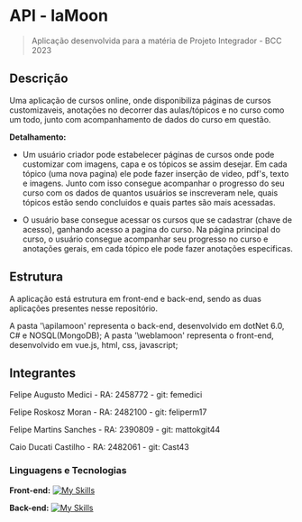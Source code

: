 # API - laMoon
> Aplicação desenvolvida para a matéria de Projeto Integrador - BCC 2023

## Descrição
Uma aplicação de cursos online, onde disponibiliza páginas de cursos customizaveis, anotações no decorrer das aulas/tópicos e no curso como um todo, junto com acompanhamento de dados do curso em questão. 

**Detalhamento:**

- Um usuário criador pode estabelecer páginas de cursos onde pode customizar com imagens, capa e os tópicos se assim desejar. Em cada tópico (uma nova pagina) ele pode fazer inserção de video, pdf's, texto e imagens. Junto com isso consegue acompanhar o progresso do seu curso com os dados de quantos usuários se inscreveram nele, quais tópicos estão sendo concluidos e quais partes são mais acessadas.

- O usuário base consegue acessar os cursos que se cadastrar (chave de acesso), ganhando acesso a pagina do curso. Na página principal do curso, o usuário consegue acompanhar seu progresso no curso e anotações gerais, em cada tópico ele pode fazer anotações especificas. 

## Estrutura
A aplicação está estrutura em front-end e back-end, sendo as duas aplicações presentes nesse repositório.

A pasta '\apilamoon' representa o back-end, desenvolvido em dotNet 6.0, C# e NOSQL(MongoDB);
A pasta '\weblamoon' representa o front-end, desenvolvido em vue.js, html, css, javascript;

## Integrantes

<p>Felipe Augusto Medici   - RA: 2458772           - git: femedici</p>
<p>Felipe Roskosz Moran    - RA: 2482100           - git: feliperm17</p>
<p>Felipe Martins Sanches  - RA: 2390809           - git: mattokgit44</p>
<p>Caio Ducati Castilho    - RA: 2482061           - git: Cast43</p>


### Linguagens e Tecnologias
**Front-end:** 
[![My Skills](https://skillicons.dev/icons?i=vue,html,css)](https://skillicons.dev)

**Back-end:** 
[![My Skills](https://skillicons.dev/icons?i=cs,dotnet)](https://skillicons.dev)
